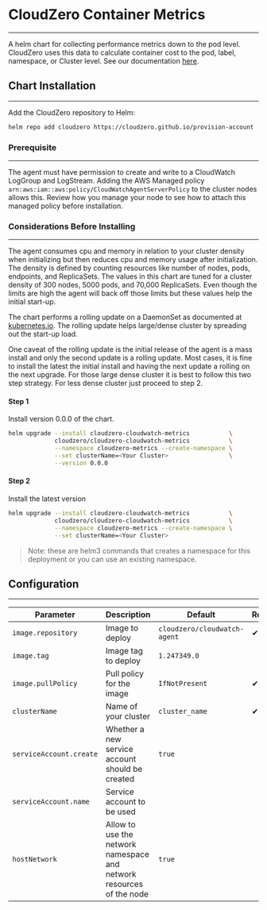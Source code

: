 # CloudZero Container Metrics

---

A helm chart for collecting performance metrics down to the pod level.  CloudZero uses this data to calculate container cost to the pod, label, namespace, or Cluster level.  See our documentation [here](https://docs.cloudzero.com/docs/container-cost-track).

## Chart Installation

---

Add the CloudZero repository to Helm:

```sh
helm repo add cloudzero https://cloudzero.github.io/provision-account
```

### Prerequisite

---

The agent must have permission to create and write to a CloudWatch LogGroup and LogStream. Adding the AWS Managed policy `arn:aws:iam::aws:policy/CloudWatchAgentServerPolicy` to the cluster nodes allows this. Review how you manage your node to see how to attach this managed policy before installation.

### Considerations Before Installing

---

The agent consumes cpu and memory in relation to your cluster density when initializing but then reduces cpu and memory usage after initialization. The density is defined by counting resources like number of nodes, pods, endpoints, and ReplicaSets.  The values in this chart are tuned for a cluster density of 300 nodes, 5000 pods, and 70,000 ReplicaSets. Even though the limits are high the agent will back off those limits but these values help the initial start-up.

The chart performs a rolling update on a DaemonSet as documented at [kubernetes.io](https://kubernetes.io/docs/tasks/manage-daemon/update-daemon-set/). The rolling update helps large/dense cluster by spreading out the start-up load.

One caveat of the rolling update is the initial release of the agent is a mass install and only the second update is a rolling update. Most cases, it is fine to install the latest the initial install and having the next update a rolling on the next upgrade. For those large dense cluster it is best to follow this two step strategy.  For less dense cluster just proceed to step 2.

#### Step 1

Install version 0.0.0 of the chart.

```sh
helm upgrade --install cloudzero-cloudwatch-metrics           \
             cloudzero/cloudzero-cloudwatch-metrics           \
             --namespace cloudzero-metrics --create-namespace \
             --set clusterName=<Your Cluster>                 \
             --version 0.0.0 
```

#### Step 2

Install the latest version

```sh
helm upgrade --install cloudzero-cloudwatch-metrics           \
             cloudzero/cloudzero-cloudwatch-metrics           \
             --namespace cloudzero-metrics --create-namespace \
             --set clusterName=<Your Cluster>
```

> Note: these are helm3 commands that creates a namespace for this deployment or you can use an existing namespace.

## Configuration

---

| Parameter | Description | Default | Required |
| - | - | - | -
| `image.repository` | Image to deploy | `cloudzero/cloudwatch-agent` | ✔
| `image.tag` | Image tag to deploy | `1.247349.0`
| `image.pullPolicy` | Pull policy for the image | `IfNotPresent` | ✔
| `clusterName` | Name of your cluster | `cluster_name` | ✔
| `serviceAccount.create` | Whether a new service account should be created | `true` |
| `serviceAccount.name` | Service account to be used | |
| `hostNetwork` | Allow to use the network namespace and network resources of the node | `true` |
